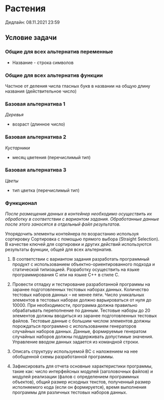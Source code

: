 # Растения
Дедлайн: 08.11.2021 23:59

## Условие задачи
### Общие для всех альтернатив переменные
* Название - строка символов
### Общие для всех альтернатив функции
Частное от деления числа гласных букв в названии на общую длину названия (действительное число)
### Базовая альтернатива 1
_Деревья_

* возраст (длинное число)
### Базовая альтернатива 2
_Кустарники_

* месяц цветения (перечислимый тип)

### Базовая альтернатива 3
_Цветы_
* тип цветка (перечислимый тип)

### Функционал
_После размещения данных в контейнер необходимо осуществить их обработку 
в соответствии с вариантом задания. 
Обработанные данные после этого заносятся в отдельный файл результатов._

Упорядочить элементы контейнера по возрастанию используя сортировку
Сортировка с помощью прямого выбора (Straight Selection).
В качестве ключей для сортировки и других действий используются
результаты функции, общей для всех альтернатив.

1. В соответствии с вариантом задания разработать программный продукт с
использованием объектно-ориентированного подхода и статической типизацией.
Разработку осуществить на языке программирования C или на языке C++ в стиле C.

2. Провести отладку и тестирование разработанной программы на заранее
подготовленных тестовых наборах данных.
Количество тестовых наборов данных – не менее пяти.
Число уникальных элементов в тестовых наборах должно варьироваться от нуля до 10000.
При необходимости, программа должна правильно обрабатывать переполнение по данным.
Тестовые наборы до 20 элементов должны вводиться из заранее подготовленных тестовых файлов. Тестовые данные с большим числом элементов должны порождаться программно с использованием генераторов случайных наборов данных. Данные, формируемые генератом случайных наборов должны поддерживать допустимые значения. Управление вводом данных задается из командной строки.

3. Описать структуру используемой ВС с наложением на нее обобщенной схемы
разработанной программы.

4. Зафиксировать для отчета основные характеристики программы, такие как:
число интерфейсных модулей (заголовочных файлов) и
модулей реализации (фалов с определением программных объектов),
общий размер исходных текстов, полученный размер исполняемого кода (если он формируется),
время выполнения программы для различных тестовых наборов данных.
